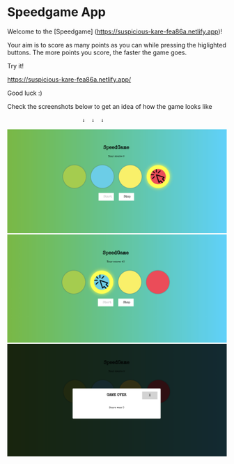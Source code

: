 # Speedgame App

Welcome to the [Speedgame] (https://suspicious-kare-fea86a.netlify.app)!

Your aim is to score as many points as you can while pressing the higlighted buttons. The more points you score, the faster the game goes.

Try it!

https://suspicious-kare-fea86a.netlify.app/

Good luck :)

Check the screenshots below to get an idea of how the game looks like

                            ↓  ↓  ↓

![Screenshot](speedgame_1.png)
![Screenshot](speedgame_2.png)
![Screenshot](speedgame_3.png)
